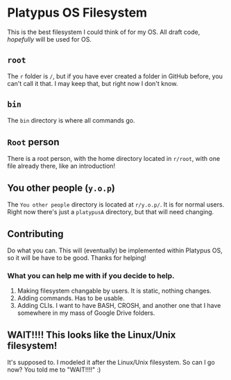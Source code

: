 # Platypus OS Filesystem
This is the best filesystem I could think of for my OS. All draft code, *hopefully* will be used for OS.
## `root`
The `r` folder is `/`, but if you have ever created a folder in GitHub before, you can't call it that. I may keep that, but right now I don't know.
## `bin`
The `bin` directory is where all commands go.
## `Root` person
There is a root person, with the home directory located in `r/root`, with one file already there, like an introduction!
## You other people (`y.o.p`)
The `You other people` directory is located at `r/y.o.p/`. It is for normal users. Right now there's just a `platypusA` directory, but that will need changing.
## Contributing
Do what you can. This will (eventually) be implemented within Platypus OS, so it will be have to be good. Thanks for helping!
### What you can help me with if you decide to help.
1. Making filesystem changable by users. It is static, nothing changes.
2. Adding commands. Has to be usable.
3. Adding CLIs. I want to have BASH, CROSH, and another one that I have somewhere in my mass of Google Drive folders.
## WAIT!!!! This looks like the Linux/Unix filesystem!
It's supposed to. I modeled it after the Linux/Unix filesystem. So can I go now? You told me to "WAIT!!!!" :)
